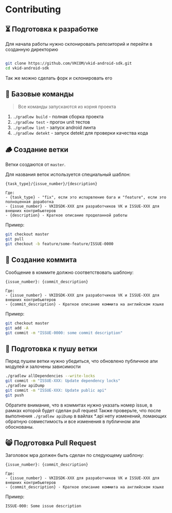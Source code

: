 # Contributing

## ⏳ Подготовка к разработке
Для начала работы нужно склонировать репозиторий и перейти в созданную директорию

```bash

git clone https://github.com/VKCOM/vkid-android-sdk.git
cd vkid-android-sdk
```
Так же можно сделать форк и склонировать его

## 🐶 Базовые команды
> Все команды запускаются из корня проекта
1. `./gradlew build` - полная сборка проекта
2. `./gradlew test` - прогон unit тестов
3. `./gradlew lint` - запуск android линта
4. `./gradlew detekt` - запуск detekt для проверки качества кода

## 🪵 Создание ветки

Ветки создаются от `master`.

Для названия веток используется специальный шаблон:

```
{task_type}/{issue_number}/{description}

Где:
- {task_type} - "fix", если это испарвление бага и "feature", если это полноценная доработка
- {issue_number} - VKIDSDK-XXX для разработчиков VK и ISSUE-XXX для внешних контрибьютеров
- {description} - Краткое описание проделанной работы
```

Пример:
```bash
git checkout master
git pull
git checkout -b feature/some-feature/ISSUE-0000
```

## 📝 Создание коммита

Сообщение в коммите должно соответствовать шаблону:

```
{issue_number}: {commit_description} 

Где:
- {issue_number} - VKIDSDK-XXX для разработчиков VK и ISSUE-XXX для внешних контрибьютеров
- {commit_description} - Краткое описание коммита на английском языке
```


Пример:
```bash
git checkout master
git add -A
git commit -m "ISSUE-0000: some commit description"
```

## 🔧 Подготовка к пушу ветки

Перед пушем ветки нужно убедиться, что обновлено публичное апи модулей и залочены зависимости
```bash
./gradlew allDependencies --write-locks
git commit -m "ISSUE-XXX: Update dependency locks"
./gradlew apiDump
git commit -m "ISSUE-XXX: Update public api"
git push
```
Обратите внимание, что в коммитах нужно указать номер issue, в рамках которой будет сделан pull request
Также проверьте, что после выполнения `./gradlew apiDump` в вайлах *.api нету изменений, ломающих обратную совместимость и 
все изменения в публичном апи обоснованы.

## 😸 Подготовка Pull Request

Заголовок мра должен быть сделан по следующему шаблону:
```
{issue_number}: {commit_description} 

Где:
- {issue_number} - VKIDSDK-XXX для разработчиков VK и ISSUE-XXX для внешних контрибьютеров
- {commit_description} - Краткое описание коммита на английском языке
```

Пример:
```
ISSUE-000: Some issue description
```
